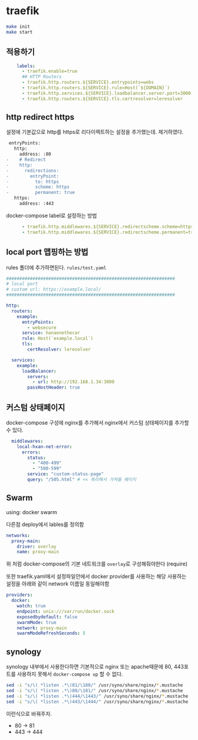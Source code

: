 # traefik

```bash
make init
make start
```

## 적용하기

```yaml
    labels:
      - traefik.enable=true
      ## HTTP Routers
      - traefik.http.routers.${SERVICE}.entrypoints=webs
      - traefik.http.routers.${SERVICE}.rule=Host(`${DOMAIN}`)
      - traefik.http.services.${SERVICE}.loadbalancer.server.port=3000
      - traefik.http.routers.${SERVICE}.tls.certresolver=leresolver
```

## http redirect https

설정에 기본값으로 http를 https로 리다이렉트하는 설정을 추가했는데. 제거하였다.

```diff
 entryPoints:
   http:
     address: :80
-    # Redirect
-    http:
-      redirections:
-        entryPoint:
-          to: https
-          scheme: https
-          permanent: true
   https:
     address: :443
```

docker-compose label로 설정하는 방법

```yaml
      - traefik.http.middlewares.${SERVICE}.redirectscheme.scheme=https
      - traefik.http.middlewares.${SERVICE}.redirectscheme.permanent=true
```

## local port 맵핑하는 방법

rules 폴더에 추가하면된다. `rules/test.yaml`

```yaml
################################################################
# local port
# custom url: https://example.local/
################################################################

http:
  routers:
    example:
      entryPoints:
        - websecure
      service: hanaonethecar
      rule: Host(`example.local`)
      tls:
        certResolver: leresolver

  services:
    example:
      loadBalancer:
        servers:
          - url: http://192.168.1.34:3000
        passHostHeader: true
```

## 커스텀 상태페이지

docker-compose 구성에 nginx를 추가해서 nginx에서 커스텀 상태페이지를 추가할 수 있다.

```yaml
  middlewares:
    local-hxan-net-error:
      errors:
        status:
          - "400-499"
          - "500-599"
        service: "custom-status-page"
        query: "/505.html" # << 쿼리해서 가져올 페이지
```


## Swarm

using: docker swarm

다른점 deploy에서 lables를 정의함

```yaml
networks:
  proxy-main:
    driver: overlay
    name: proxy-main
```

위 처럼 docker-compose의 기본 네트워크를 `overlay`로 구성해줘야한다 (require)

또한 traefik.yaml에서 설정파일안에서 docker provider를 사용하는 해당 사용하는 설정을 아래와 같이 network 이름일 동일해야함

```yaml
providers:
  docker:
    watch: true
    endpoint: unix:///var/run/docker.sock
    exposedbydefault: false
    swarmMode: true
    network: proxy-main
    swarmModeRefreshSeconds: 5
```

## synology

synology 내부에서 사용한다하면 기본적으로 nginx 또는 apache때문에 80, 443포트를 사용하지 못해서 `docker-compose up` 할 수 없다.

```sh
sed -i "s/\( *listen .*\)81/\180/" /usr/syno/share/nginx/*.mustache
sed -i "s/\( *listen .*\)80/\181/" /usr/syno/share/nginx/*.mustache
sed -i "s/\( *listen .*\)444/\1443/" /usr/syno/share/nginx/*.mustache
sed -i "s/\( *listen .*\)443/\1444/" /usr/syno/share/nginx/*.mustache
```

이런식으로 바꿔주자.

- 80 -> 81
- 443 -> 444
